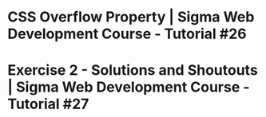 # CSS Overflow Property | Sigma Web Development Course - Tutorial #26


# Exercise 2 - Solutions and Shoutouts | Sigma Web Development Course - Tutorial #27